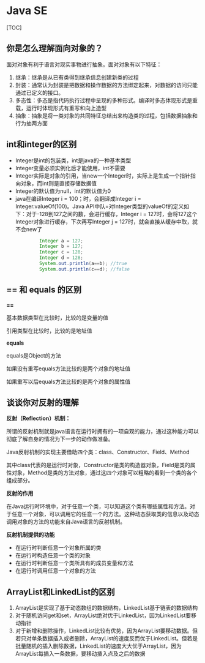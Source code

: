 # Java SE

[TOC]



## 你是怎么理解面向对象的？

面对对象有利于语言对现实事物进行抽象。面对对象有以下特征：

1. 继承：继承是从已有类得到继承信息创建新类的过程
2. 封装：通常认为封装是把数据和操作数据的方法绑定起来，对数据的访问只能通过已定义的接口。
3. 多态性：多态是指代码执行过程中呈现的多种形式。编译时多态体现形式是重载，运行时体现形式有重写和向上造型
4. 抽象：抽象是将一类对象的共同特征总结出来构造类的过程，包括数据抽象和行为抽两方面

## int和integer的区别

- Integer是int的包装类，int是java的一种基本类型
- Integer变量必须实例化后才能使用，int不需要
- Integer实际是对象的引用，当new一个Integer时，实际上是生成一个指针指向对象，而int则是直接存储数据值
- Integer的默认值为null，int的默认值为0
- java在编译Integer i = 100；时，会翻译成Integer i = Integer.valueOf(100)。Java API中队=对Integer类型的valueOf的定义如下：对于-128到127之间的数，会进行缓存，Integer i = 127时，会将127这个Integer对象进行缓存，下次再写Integer j = 127时，就会直接从缓存中取，就不会new了

```java
            Integer a = 127;  
	        Integer b = 127;  
	        Integer c = 128;  
	        Integer d = 128;  
	        System.out.println(a==b); //true  
	        System.out.println(c==d); //false  
```

## == 和 equals 的区别

**==**

基本数据类型在比较时，比较的是变量的值

引用类型在比较时，比较的是地址值

**equals**

equals是Object的方法

如果没有重写equals方法比较的是两个对象的地址值

如果重写以后equals方法比较的是两个对象的属性值

## 谈谈你对反射的理解

**反射（Reflection）机制：**

所谓的反射机制就是java语言在运行时拥有的一项自观的能力，通过这种能力可以彻底了解自身的情况为下一步的动作做准备。

Java反射机制的实现主要借助四个类：class、Constructor、Field、Method

其中class代表的是运行时对象，Constructor是类的构造器对象，Field是类的属性对象，Method是类的方法对象，通过这四个对象可以粗略的看到一个类的各个组成部分。

**反射的作用**

在Java运行时环境中，对于任意一个类，可以知道这个类有哪些属性和方法。对于任意一个对象，可以调用它的任意一个的方法。这种动态获取类的信息以及动态调用对象的方法的功能来自Java语言的反射机制。

**反射机制提供的功能**

- 在运行时判断任意一个对象所属的类
- 在运行时构造任意一个类的对象
- 在运行时判断任意一个类所具有的成员变量和方法
- 在运行时调用任意一个对象的方法

## ArrayList和LinkedList的区别

1. ArrayList是实现了基于动态数组的数据结构，LinkedList基于链表的数据结构
2. 对于随机访问get和set，ArrayList绝对优于LinkedList，因为LinkedList要移动指针
3. 对于新增和删除操作，LinkedList比较有优势，因为ArrayList要移动数据。但若只对单条数据插入或者删除，ArrayList的速度反而优于LinkedList。但若是批量随机的插入删除数据，LinkedList的速度大大优于ArrayList，因为ArrayList每插入一条数据，要移动插入点及之后的数据